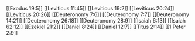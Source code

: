 [[Exodus 19:5]]
[[Leviticus 11:45]]
[[Leviticus 19:2]]
[[Leviticus 20:24]]
[[Leviticus 20:26]]
[[Deuteronomy 7:6]]
[[Deuteronomy 7:7]]
[[Deuteronomy 14:21]]
[[Deuteronomy 26:18]]
[[Deuteronomy 28:9]]
[[Isaiah 6:13]]
[[Isaiah 62:12]]
[[Ezekiel 21:2]]
[[Daniel 8:24]]
[[Daniel 12:7]]
[[Titus 2:14]]
[[1 Peter 2:9]]
